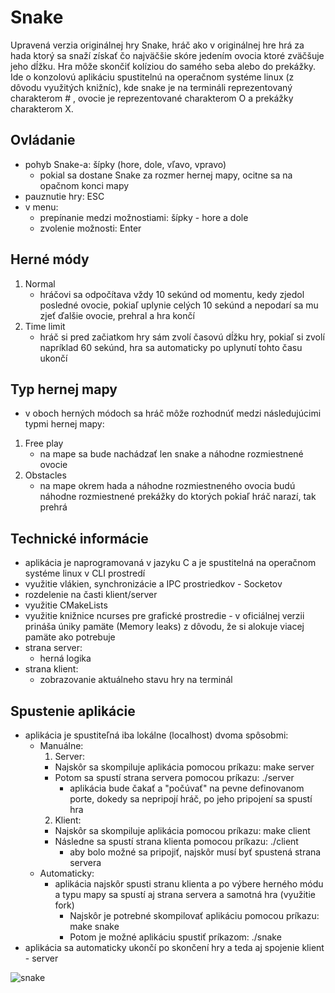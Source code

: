 # Snake
Upravená verzia originálnej hry Snake, hráč ako v originálnej hre hrá za hada ktorý sa snaží získať čo najväčšie skóre jedením ovocia ktoré zväčšuje jeho dĺžku. Hra môže skončiť kolíziou do samého seba alebo do prekážky.
Ide o konzolovú aplikáciu spustitelnú na operačnom systéme linux (z dôvodu využitých knižníc), kde snake je na termináli reprezentovaný charakterom # , ovocie je reprezentované charakterom O a prekážky charakterom X.

## Ovládanie
- pohyb Snake-a: šípky (hore, dole, vľavo, vpravo)
  - pokial sa dostane Snake za rozmer hernej mapy, ocitne sa na opačnom konci mapy
- pauznutie hry: ESC
- v menu:
  - prepínanie medzi možnostiami: šípky - hore a dole
  - zvolenie možnosti: Enter

## Herné módy
1. Normal
   - hráčovi sa odpočítava vždy 10 sekúnd od momentu, kedy zjedol posledné ovocie, pokiaľ uplynie celých 10 sekúnd a nepodarí sa mu zjeť ďalšie ovocie, prehral a hra končí
2. Time limit
   - hráč si pred začiatkom hry sám zvolí časovú dĺžku hry, pokiaľ si zvolí napríklad 60 sekúnd, hra sa automaticky po uplynutí tohto času ukončí

## Typ hernej mapy
- v oboch herných módoch sa hráč môže rozhodnúť medzi následujúcimi typmi hernej mapy:
1. Free play
   - na mape sa bude nachádzať len snake a náhodne rozmiestnené ovocie
3. Obstacles
   - na mape okrem hada a náhodne rozmiestneného ovocia budú náhodne rozmiestnené prekážky do ktorých pokiaľ hráč narazí, tak prehrá

## Technické informácie
- aplikácia je naprogramovaná v jazyku C a je spustitelná na operačnom systéme linux v CLI prostredí
- využitie vlákien, synchronizácie a IPC prostriedkov - Socketov
- rozdelenie na časti klient/server
- využitie CMakeLists
- využitie knižnice ncurses pre grafické prostredie - v oficiálnej verzii prináša úniky pamäte (Memory leaks) z dôvodu, že si alokuje viacej pamäte ako potrebuje
- strana server:
  - herná logika
- strana klient:
  - zobrazovanie aktuálneho stavu hry na terminál

## Spustenie aplikácie
- aplikácia je spustiteľná iba lokálne (localhost) dvoma spôsobmi:
    - Manuálne:
       1. Server:
       - Najskôr sa skompiluje aplikácia pomocou príkazu: make server
       - Potom sa spustí strana servera pomocou príkazu: ./server
         - aplikácia bude čakať a "počúvať" na pevne definovanom porte, dokedy sa nepripojí hráč, po jeho pripojení sa spustí hra
       2. Klient:
       - Najskôr sa skompiluje aplikácia pomocou príkazu: make client
       - Následne sa spustí strana klienta pomocou príkazu: ./client
         - aby bolo možné sa pripojiť, najskôr musí byť spustená strana servera
    - Automaticky:
       - aplikácia najskôr spusti stranu klienta a po výbere herného módu a typu mapy sa spustí aj strana servera a samotná hra (využitie fork)
         - Najskôr je potrebné skompilovať aplikáciu pomocou príkazu: make snake
         - Potom je možné aplikáciu spustiť príkazom: ./snake
- aplikácia sa automaticky ukončí po skončení hry a teda aj spojenie klient - server

![snake](https://github.com/user-attachments/assets/a668878c-2a7d-4a47-8f32-7e5728dfafc2)
